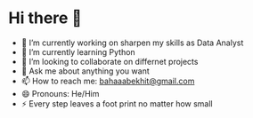 # Hi there 👋

- 🔭 I’m currently working on sharpen my skills as Data Analyst
- 🌱 I’m currently learning Python
- 👯 I’m looking to collaborate on differnet projects
- 💬 Ask me about anything you want 
- 📫 How to reach me: bahaaabekhit@gmail.com
- 😄 Pronouns: He/Him
- ⚡ Every step leaves a foot print no matter how small
